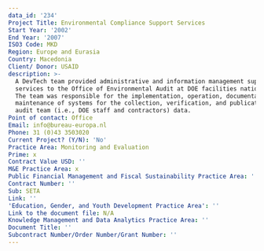 ```yaml
---
data_id: '234'
Project Title: Environmental Compliance Support Services
Start Year: '2002'
End Year: '2007'
ISO3 Code: MKD
Region: Europe and Eurasia
Country: Macedonia
Client/ Donor: USAID
description: >-
  A DevTech team provided administrative and information management support
  services to the Office of Environmental Audit at DOE facilities nationwide.
  The team was responsible for the implementation, operation, documentation, and
  maintenance of systems for the collection, verification, and publication of
  audit team (i.e., DOE staff and contractors) data.
Point of contact: Office
Email: info@bureau-europa.nl
Phone: 31 (0)43 3503020
Current Project? (Y/N): 'No'
Practice Area: Monitoring and Evaluation
Prime: x
Contract Value USD: ''
M&E Practice Area: x
Public Financial Management and Fiscal Sustainability Practice Area: ''
Contract Number: ''
Sub: SETA
Link: ''
'Education, Gender, and Youth Development Practice Area': ''
Link to the document file: N/A
Knowledge Management and Data Analytics Practice Area: ''
Document Title: ''
Subcontract Number/Order Number/Grant Number: ''
---
```

